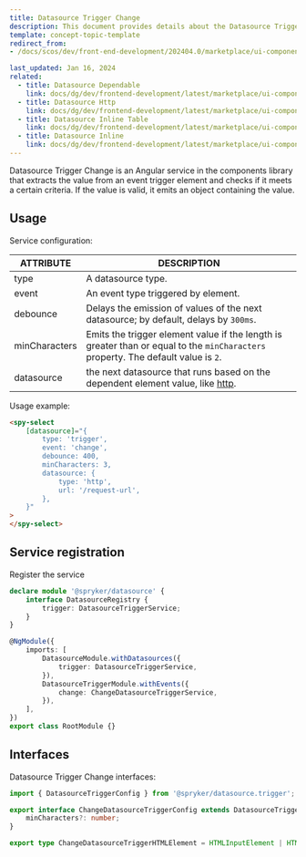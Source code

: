 ```yaml
---
title: Datasource Trigger Change
description: This document provides details about the Datasource Trigger Change service in the Components Library.
template: concept-topic-template
redirect_from:
- /docs/scos/dev/front-end-development/202404.0/marketplace/ui-components-library/datasources/datasource-trigger/datasource-trigger-change.html

last_updated: Jan 16, 2024
related:
  - title: Datasource Dependable
    link: docs/dg/dev/frontend-development/latest/marketplace/ui-components-library/datasources/datasource-dependable.html
  - title: Datasource Http
    link: docs/dg/dev/frontend-development/latest/marketplace/ui-components-library/datasources/datasource-http.html
  - title: Datasource Inline Table
    link: docs/dg/dev/frontend-development/latest/marketplace/ui-components-library/datasources/datasource-inline-table.html
  - title: Datasource Inline
    link: docs/dg/dev/frontend-development/latest/marketplace/ui-components-library/datasources/datasource-inline.html
---
```


Datasource Trigger Change is an Angular service in the components library that extracts the value from an event trigger element and checks if it meets a certain criteria. If the value is valid, it emits an object containing the value.  

## Usage

Service configuration:

| ATTRIBUTE | DESCRIPTION |
| - | - |
|type |  A datasource type. |
|event |  An event type triggered by element. |
|debounce |  Delays the emission of values of the next datasource; by default, delays by `300ms`. |
|minCharacters |  Emits the trigger element value if the length is greater than or equal to the `minCharacters` property. The default value is `2`. |
|datasource |  the next datasource that runs based on the dependent element value, like [http](/docs/dg/dev/frontend-development/latest/marketplace/ui-components-library/datasources/datasource-http.html). |


Usage example:


```html
<spy-select
    [datasource]="{
        type: 'trigger',
        event: 'change',
        debounce: 400,
        minCharacters: 3,
        datasource: {
            type: 'http',
            url: '/request-url',
        },
    }"
>
</spy-select>
```

## Service registration

Register the service

```ts
declare module '@spryker/datasource' {
    interface DatasourceRegistry {
        trigger: DatasourceTriggerService;
    }
}

@NgModule({
    imports: [
        DatasourceModule.withDatasources({
            trigger: DatasourceTriggerService,
        }),
        DatasourceTriggerModule.withEvents({
            change: ChangeDatasourceTriggerService,
        }),
    ],
})
export class RootModule {}
```

## Interfaces

Datasource Trigger Change interfaces:

```ts
import { DatasourceTriggerConfig } from '@spryker/datasource.trigger';

export interface ChangeDatasourceTriggerConfig extends DatasourceTriggerConfig {
    minCharacters?: number;
}

export type ChangeDatasourceTriggerHTMLElement = HTMLInputElement | HTMLTextAreaElement | HTMLSelectElement;
```
